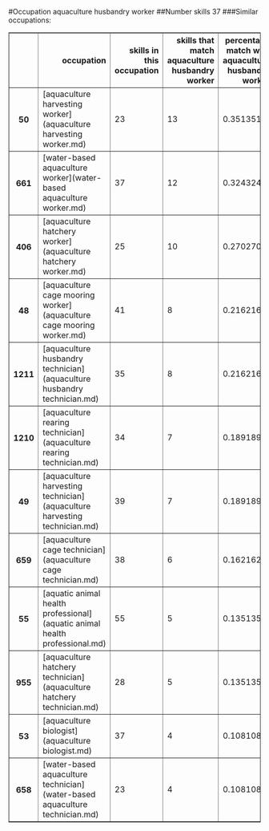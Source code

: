 #Occupation aquaculture husbandry worker
##Number skills 37
###Similar occupations:
<table border="1" class="dataframe">
  <thead>
    <tr style="text-align: right;">
      <th></th>
      <th>occupation</th>
      <th>skills in this occupation</th>
      <th>skills that match aquaculture husbandry worker</th>
      <th>percentage match with aquaculture husbandry worker</th>
      <th>skills not in aquaculture husbandry worker</th>
    </tr>
  </thead>
  <tbody>
    <tr>
      <th>50</th>
      <td>[aquaculture harvesting worker](aquaculture harvesting worker.md)</td>
      <td>23</td>
      <td>13</td>
      <td>0.351351</td>
      <td>10</td>
    </tr>
    <tr>
      <th>661</th>
      <td>[water-based aquaculture worker](water-based aquaculture worker.md)</td>
      <td>37</td>
      <td>12</td>
      <td>0.324324</td>
      <td>25</td>
    </tr>
    <tr>
      <th>406</th>
      <td>[aquaculture hatchery worker](aquaculture hatchery worker.md)</td>
      <td>25</td>
      <td>10</td>
      <td>0.270270</td>
      <td>15</td>
    </tr>
    <tr>
      <th>48</th>
      <td>[aquaculture cage mooring worker](aquaculture cage mooring worker.md)</td>
      <td>41</td>
      <td>8</td>
      <td>0.216216</td>
      <td>33</td>
    </tr>
    <tr>
      <th>1211</th>
      <td>[aquaculture husbandry technician](aquaculture husbandry technician.md)</td>
      <td>35</td>
      <td>8</td>
      <td>0.216216</td>
      <td>27</td>
    </tr>
    <tr>
      <th>1210</th>
      <td>[aquaculture rearing technician](aquaculture rearing technician.md)</td>
      <td>34</td>
      <td>7</td>
      <td>0.189189</td>
      <td>27</td>
    </tr>
    <tr>
      <th>49</th>
      <td>[aquaculture harvesting technician](aquaculture harvesting technician.md)</td>
      <td>39</td>
      <td>7</td>
      <td>0.189189</td>
      <td>32</td>
    </tr>
    <tr>
      <th>659</th>
      <td>[aquaculture cage technician](aquaculture cage technician.md)</td>
      <td>38</td>
      <td>6</td>
      <td>0.162162</td>
      <td>32</td>
    </tr>
    <tr>
      <th>55</th>
      <td>[aquatic animal health professional](aquatic animal health professional.md)</td>
      <td>55</td>
      <td>5</td>
      <td>0.135135</td>
      <td>50</td>
    </tr>
    <tr>
      <th>955</th>
      <td>[aquaculture hatchery technician](aquaculture hatchery technician.md)</td>
      <td>28</td>
      <td>5</td>
      <td>0.135135</td>
      <td>23</td>
    </tr>
    <tr>
      <th>53</th>
      <td>[aquaculture biologist](aquaculture biologist.md)</td>
      <td>37</td>
      <td>4</td>
      <td>0.108108</td>
      <td>33</td>
    </tr>
    <tr>
      <th>658</th>
      <td>[water-based aquaculture technician](water-based aquaculture technician.md)</td>
      <td>23</td>
      <td>4</td>
      <td>0.108108</td>
      <td>19</td>
    </tr>
  </tbody>
</table>
